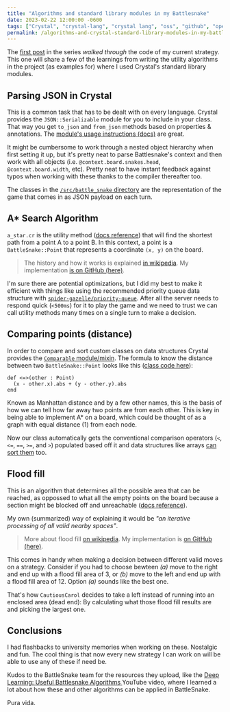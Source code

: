 ```yaml
---
title: "Algorithms and standard library modules in my Battlesnake"
date: 2023-02-22 12:00:00 -0600
tags: ["Crystal", "crystal-lang", "crystal lang", "oss", "github", "open source", "algorithm", "search algorithm", "data structures"]
permalink: /algorithms-and-crystal-standard-library-modules-in-my-battlesnake/
---
```


The [first post](/learning-crystal-with-battlesnake/) in the series _walked through_ the code of my current strategy. This one will share a few of the learnings from writing the utility algorithms in the project (as examples for) where I used Crystal's standard library modules.

## Parsing JSON in Crystal

This is a common task that has to be dealt with on every language. Crystal provides the `JSON::Serializable` module for you to include in your class. That way you get `to_json` and `from_json` methods based on properties & annotations. The [module's usage instructions (docs)](https://crystal-lang.org/api/1.7.2/JSON/Serializable.html#usage) are great.

It might be cumbersome to work through a nested object hierarchy when first setting it up, but it's pretty neat to parse Battlesnake's context and then work with all objects (i.e. `@context.board.snakes.head`, `@context.board.width`, etc). Pretty neat to have instant feedback against typos when working with these thanks to the compiler thereafter too.

The classes in the [`/src/battle_snake` directory](https://github.com/fdocr/CrystalSnake/tree/main/src/battle_snake) are the representation of the game that comes in as JSON payload on each turn.

## A* Search Algorithm

`a_star.cr` is the utility method ([docs reference](https://fdocr.github.io/CrystalSnake/Strategy/Utils.html#a_star%28a%3ABattleSnake%3A%3APoint%2Cb%3ABattleSnake%3A%3APoint%2Ccontext%3ABattleSnake%3A%3AContext%29-class-method)) that will find the shortest path from a point A to a point B. In this context, a point is a `BattleSnake::Point` that represents a coordinate `(x, y)` on the board.

> The history and how it works is explained [in wikipedia](https://en.wikipedia.org/wiki/A*_search_algorithm). My implementation [is on GitHub (here)](https://github.com/fdocr/CrystalSnake/blob/main/src/strategy/utils/a_star.cr).

I'm sure there are potential optimizations, but I did my best to make it efficient with things like using the recommended priority queue data structure with [`spider-gazelle/priority-queue`](https://github.com/spider-gazelle/priority-queue). After all the server needs to respond quick (`<500ms`) for it to play the game and we need to trust we can call utility methods many times on a single turn to make a decision.

## Comparing points (distance)

In order to compare and sort custom classes on data structures Crystal provides the [`Comparable` module/mixin](https://crystal-lang.org/api/1.7.2/Comparable.html). The formula to know the distance between two `BattleSnake::Point` looks like this ([class code here](https://github.com/fdocr/CrystalSnake/blob/main/src/battle_snake/point.cr)):

```crystal
def <=>(other : Point)
  (x - other.x).abs + (y - other.y).abs
end
```

Known as Manhattan distance and by a few other names, this is the basis of how we can tell how far away two points are from each other. This is key in being able to implement A* on a board, which could be thought of as a graph with equal distance (1) from each node.

Now our class automatically gets the conventional comparison operators (`<`, `<=`, `==`, `>=`, and `>`) populated based off it and data structures like arrays [can sort them](https://crystal-lang.org/api/1.7.2/Array.html#sort%3AArray%28T%29-instance-method) too.

## Flood fill

This is an algorithm that determines all the possible area that can be reached, as oppossed to what all the empty points on the board because a section might be blocked off and unreachable ([docs reference](https://fdocr.github.io/CrystalSnake/Strategy/Utils.html#flood_fill%28a%3ABattleSnake%3A%3APoint%2Ccontext%3ABattleSnake%3A%3AContext%29-class-method)).

My own (summarized) way of explaining it would be _"an iterative processing of all valid nearby spaces"_.

> More about flood fill [on wikipedia](https://en.wikipedia.org/wiki/Flood_fill). My implementation is [on GitHub (here)](https://github.com/fdocr/CrystalSnake/blob/main/src/strategy/utils/flood_fill.cr).

This comes in handy when making a decision between different valid moves on a strategy. Consider if you had to choose bewteen _(a)_ move to the right and end up with a flood fill area of 3, or _(b)_ move to the left and end up with a flood fill area of 12. Option _(a)_ sounds like the best one.

That's how `CautiousCarol` decides to take a left instead of running into an enclosed area (dead end): By calculating what those flood fill results are and picking the largest one.

## Conclusions

I had flashbacks to university memories when working on these. Nostalgic and fun. The cool thing is that now every new strategy I can work on will be able to use any of these if need be.

Kudos to the BattleSnake team for the resources they upload, like the [Deep Learning: Useful Battlesnake Algorithms
](https://www.youtube.com/watch?v=XyptXbHxZ0w&t=2918s) YouTube video, where I learned a lot about how these and other algorithms can be applied in BattleSnake.

Pura vida.